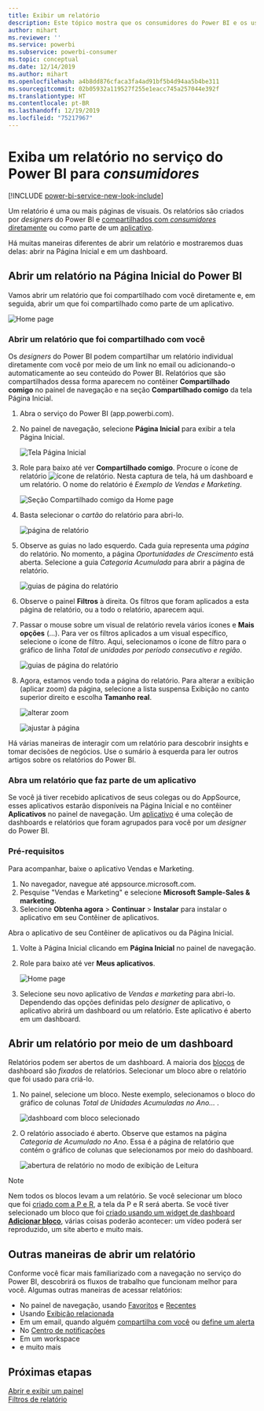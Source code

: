 ```yaml
---
title: Exibir um relatório
description: Este tópico mostra que os consumidores do Power BI e os usuários finais tinham que abrir e exibir um relatório do Power BI.
author: mihart
ms.reviewer: ''
ms.service: powerbi
ms.subservice: powerbi-consumer
ms.topic: conceptual
ms.date: 12/14/2019
ms.author: mihart
ms.openlocfilehash: a4b8dd876cfaca3fa4ad91bf5b4d94aa5b4be311
ms.sourcegitcommit: 02b05932a119527f255e1eacc745a257044e392f
ms.translationtype: HT
ms.contentlocale: pt-BR
ms.lasthandoff: 12/19/2019
ms.locfileid: "75217967"
---
```

# <a name="view-a-report-in-the-power-bi-service-for-consumers"></a>Exiba um relatório no serviço do Power BI para *consumidores*

[!INCLUDE [power-bi-service-new-look-include](../includes/power-bi-service-new-look-include.md)]

Um relatório é uma ou mais páginas de visuais. Os relatórios são criados por *designers* do Power BI e [compartilhados com *consumidores* diretamente](end-user-shared-with-me.md) ou como parte de um [aplicativo](end-user-apps.md). 

Há muitas maneiras diferentes de abrir um relatório e mostraremos duas delas: abrir na Página Inicial e em um dashboard. 

<!-- add art-->


## <a name="open-a-report-from-power-bi-home"></a>Abrir um relatório na Página Inicial do Power BI
Vamos abrir um relatório que foi compartilhado com você diretamente e, em seguida, abrir um que foi compartilhado como parte de um aplicativo.

   ![Home page](./media/end-user-report-open/power-bi-home-canvas.png)

### <a name="open-a-report-that-has-been-shared-with-you"></a>Abrir um relatório que foi compartilhado com você
Os *designers* do Power BI podem compartilhar um relatório individual diretamente com você por meio de um link no email ou adicionando-o automaticamente ao seu conteúdo do Power BI. Relatórios que são compartilhados dessa forma aparecem no contêiner **Compartilhado comigo** no painel de navegação e na seção **Compartilhado comigo** da tela Página Inicial.

1. Abra o serviço do Power BI (app.powerbi.com).

2. No painel de navegação, selecione **Página Inicial** para exibir a tela Página Inicial.  

   ![Tela Página Inicial](./media/end-user-report-open/power-bi-select-home-new.png)
   
3. Role para baixo até ver **Compartilhado comigo**. Procure o ícone de relatório ![ícone de relatório](./media/end-user-report-open/power-bi-report-icon.png). Nesta captura de tela, há um dashboard e um relatório. O nome do relatório é *Exemplo de Vendas e Marketing*. 
   
   ![Seção Compartilhado comigo da Home page](./media/end-user-report-open/power-bi-shared-new.png)

4. Basta selecionar o *cartão* do relatório para abri-lo.

   ![página de relatório](./media/end-user-report-open/power-bi-open.png)

5. Observe as guias no lado esquerdo.  Cada guia representa uma *página* do relatório. No momento, a página *Oportunidades de Crescimento* está aberta. Selecione a guia *Categoria Acumulada* para abrir a página de relatório. 

   ![guias de página do relatório](./media/end-user-report-open/power-bi-ytd.png)

6. Observe o painel **Filtros** à direita. Os filtros que foram aplicados a esta página de relatório, ou a todo o relatório, aparecem aqui.

7. Passar o mouse sobre um visual de relatório revela vários ícones e **Mais opções** (...). Para ver os filtros aplicados a um visual específico, selecione o ícone de filtro. Aqui, selecionamos o ícone de filtro para o gráfico de linha *Total de unidades por período consecutivo e região*.

   ![guias de página do relatório](./media/end-user-report-open/power-bi-visual-filters.png)

6. Agora, estamos vendo toda a página do relatório. Para alterar a exibição (aplicar zoom) da página, selecione a lista suspensa Exibição no canto superior direito e escolha **Tamanho real**.

   ![alterar zoom](./media/end-user-report-open/power-bi-fit-new.png)

   ![ajustar à página](./media/end-user-report-open/power-bi-actual.png)

Há várias maneiras de interagir com um relatório para descobrir insights e tomar decisões de negócios.  Use o sumário à esquerda para ler outros artigos sobre os relatórios do Power BI. 

### <a name="open-a-report-that-is-part-of-an-app"></a>Abra um relatório que faz parte de um aplicativo
Se você já tiver recebido aplicativos de seus colegas ou do AppSource, esses aplicativos estarão disponíveis na Página Inicial e no contêiner **Aplicativos** no painel de navegação. Um [aplicativo](end-user-apps.md) é uma coleção de dashboards e relatórios que foram agrupados para você por um *designer* do Power BI.

### <a name="prerequisites"></a>Pré-requisitos
Para acompanhar, baixe o aplicativo Vendas e Marketing.
1. No navegador, navegue até appsource.microsoft.com.
1. Pesquise "Vendas e Marketing" e selecione **Microsoft Sample-Sales & marketing.**
1. Selecione **Obtenha agora** > **Continuar** > **Instalar** para instalar o aplicativo em seu Contêiner de aplicativos. 

Abra o aplicativo de seu Contêiner de aplicativos ou da Página Inicial.
1. Volte à Página Inicial clicando em **Página Inicial** no painel de navegação.

7. Role para baixo até ver **Meus aplicativos**.

   ![Home page](./media/end-user-report-open/power-bi-app.png)

8. Selecione seu novo aplicativo de *Vendas e marketing* para abri-lo. Dependendo das opções definidas pelo *designer* de aplicativo, o aplicativo abrirá um dashboard ou um relatório. Este aplicativo é aberto em um dashboard.  


## <a name="open-a-report-from-a-dashboard"></a>Abrir um relatório por meio de um dashboard
Relatórios podem ser abertos de um dashboard. A maioria dos [blocos](end-user-tiles.md) de dashboard são *fixados* de relatórios. Selecionar um bloco abre o relatório que foi usado para criá-lo. 

1. No painel, selecione um bloco. Neste exemplo, selecionamos o bloco do gráfico de colunas *Total de Unidades Acumuladas no Ano…* .

    ![dashboard com bloco selecionado](./media/end-user-report-open/power-bi-dashboard.png)

2.  O relatório associado é aberto. Observe que estamos na página *Categoria de Acumulado no Ano*. Essa é a página de relatório que contém o gráfico de colunas que selecionamos por meio do dashboard.

    ![abertura de relatório no modo de exibição de Leitura](./media/end-user-report-open/power-bi-report-tabs.png)

> [!NOTE]
> Nem todos os blocos levam a um relatório. Se você selecionar um bloco que foi [criado com a P e R](end-user-q-and-a.md), a tela da P e R será aberta. Se você tiver selecionado um bloco que foi [criado usando um widget de dashboard **Adicionar bloco**](../service-dashboard-add-widget.md), várias coisas poderão acontecer: um vídeo poderá ser reproduzido, um site aberto e muito mais.  


##  <a name="still-more-ways-to-open-a-report"></a>Outras maneiras de abrir um relatório
Conforme você ficar mais familiarizado com a navegação no serviço do Power BI, descobrirá os fluxos de trabalho que funcionam melhor para você. Algumas outras maneiras de acessar relatórios:
- No painel de navegação, usando [Favoritos](end-user-favorite.md) e [Recentes](end-user-recent.md)    
- Usando [Exibição relacionada](end-user-related.md)    
- Em um email, quando alguém [compartilha com você](../service-share-reports.md) ou [define um alerta](end-user-alerts.md)    
- No [Centro de notificações](end-user-notification-center.md)    
- Em um workspace
- e muito mais

## <a name="next-steps"></a>Próximas etapas
[Abrir e exibir um painel](end-user-dashboard-open.md)    
[Filtros de relatório](end-user-report-filter.md)

